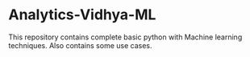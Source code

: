 # Analytics-Vidhya-ML
This repository contains complete basic python with Machine learning techniques. Also contains some use cases.
